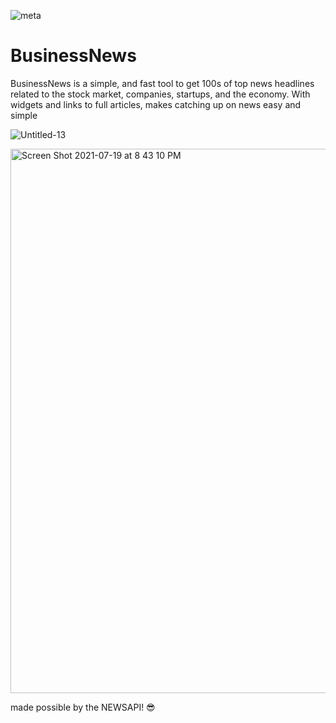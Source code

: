 
![meta](https://user-images.githubusercontent.com/73265655/126245079-97e664e5-b63d-44e1-a8c7-5b137d330bbe.png)

# BusinessNews

BusinessNews is a simple, and fast tool to get 100s of top news headlines related to the stock market, companies, startups, and the economy.  With widgets and links to full articles, makes catching up on news easy and simple

![Untitled-13](https://user-images.githubusercontent.com/73265655/126245099-4a872237-d2d3-483a-b7fb-c676bbb2a08c.png)

<img width="871" alt="Screen Shot 2021-07-19 at 8 43 10 PM" src="https://user-images.githubusercontent.com/73265655/126245153-639fc866-13cd-4f43-91e8-6fdcabab39dc.png">

made possible by the NEWSAPI! 😎

